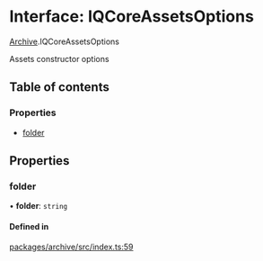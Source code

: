 # Interface: IQCoreAssetsOptions

[Archive](../modules/Archive.md).IQCoreAssetsOptions

Assets constructor options

## Table of contents

### Properties

- [folder](Archive.IQCoreAssetsOptions.md#folder)

## Properties

### folder

• **folder**: `string`

#### Defined in

[packages/archive/src/index.ts:59](https://github.com/iniquitybbs/iniquity/blob/5dc4891/packages/archive/src/index.ts#L59)

